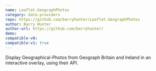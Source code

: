 ```yaml
---
name: Leaflet.GeographPhotos
category: data-providers
repo: https://github.com/barryhunter/Leaflet.GeographPhotos
author: Barry Hunter
author-url: https://github.com/barryhunter/
demo: 
compatible-v0:
compatible-v1: true
---
```


Display Geographical-Photos from Geograph Britain and Ireland in an interactive overlay, using their API.

